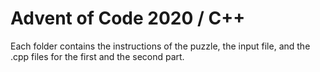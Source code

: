# Advent of Code 2020 / C++

Each folder contains the instructions of the puzzle, the input file, and the .cpp files for the first and the second part.
